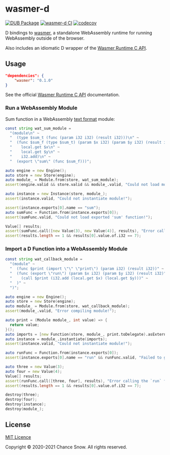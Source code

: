 # wasmer-d

[![DUB Package](https://img.shields.io/dub/v/wasmer.svg)](https://code.dlang.org/packages/wasmer)
[![wasmer-d CI](https://github.com/chances/wasmer-d/workflows/wasmer-d%20CI/badge.svg)](https://github.com/chances/wasmer-d/actions)
[![codecov](https://codecov.io/gh/chances/wasmer-d/branch/master/graph/badge.svg?token=U6BqigvJI6)](https://codecov.io/gh/chances/wasmer-d)

D bindings to [wasmer](https://wasmer.io/), a standalone WebAssembly runtime for running WebAssembly outside of the browser.

Also includes an idiomatic D wrapper of the [Wasmer Runtime C API](https://github.com/wasmerio/wasmer/tree/master/lib/c-api#readme).

## Usage

```json
"dependencies": {
    "wasmer": "0.1.0"
}
```

See the official [Wasmer Runtime C API](https://github.com/wasmerio/wasmer/tree/master/lib/c-api#readme) documentation.

### Run a WebAssembly Module

Sum function in a WebAssembly [text format](https://webassembly.github.io/spec/core/text/index.html) module:

```d
const string wat_sum_module =
  "(module\n" ~
  "  (type $sum_t (func (param i32 i32) (result i32)))\n" ~
  "  (func $sum_f (type $sum_t) (param $x i32) (param $y i32) (result i32)\n" ~
  "    local.get $x\n" ~
  "    local.get $y\n" ~
  "    i32.add)\n" ~
  "  (export \"sum\" (func $sum_f)))";

auto engine = new Engine();
auto store = new Store(engine);
auto module_ = Module.from(store, wat_sum_module);
assert(engine.valid && store.valid && module_.valid, "Could not load module!");

auto instance = new Instance(store, module_);
assert(instance.valid, "Could not instantiate module!");

assert(instance.exports[0].name == "sum");
auto sumFunc = Function.from(instance.exports[0]);
assert(sumFunc.valid, "Could not load exported 'sum' function!");

Value[] results;
assert(sumFunc.call([new Value(3), new Value(4)], results), "Error calling the `sum` function!");
assert(results.length == 1 && results[0].value.of.i32 == 7);
```

### Import a D Function into a WebAssembly Module

```d
const string wat_callback_module =
  "(module" ~
  "  (func $print (import \"\" \"print\") (param i32) (result i32))" ~
  "  (func (export \"run\") (param $x i32) (param $y i32) (result i32)" ~
  "    (call $print (i32.add (local.get $x) (local.get $y)))" ~
  "  )" ~
  ")";

auto engine = new Engine();
auto store = new Store(engine);
auto module_ = Module.from(store, wat_callback_module);
assert(module_.valid, "Error compiling module!");

auto print = (Module module_, int value) => {
  return value;
}();
auto imports = [new Function(store, module_, print.toDelegate).asExtern];
auto instance = module_.instantiate(imports);
assert(instance.valid, "Could not instantiate module!");

auto runFunc = Function.from(instance.exports[0]);
assert(instance.exports[0].name == "run" && runFunc.valid, "Failed to get the `run` function!");

auto three = new Value(3);
auto four = new Value(4);
Value[] results;
assert(runFunc.call([three, four], results), "Error calling the `run` function!");
assert(results.length == 1 && results[0].value.of.i32 == 7);

destroy(three);
destroy(four);
destroy(instance);
destroy(module_);
```

## License

[MIT Licence](https://opensource.org/licenses/MIT)

Copyright &copy; 2020-2021 Chance Snow. All rights reserved.

